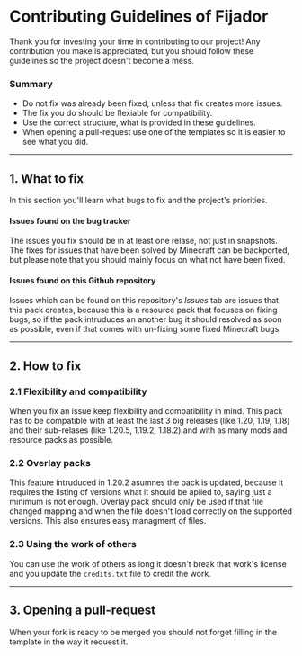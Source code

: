 # Contributing Guidelines of Fijador
Thank you for investing your time in contributing to our project! Any contribution you make is appreciated, but you should follow these guidelines so the project doesn't become a mess.

### Summary
- Do not fix was already been fixed, unless that fix creates more issues.
- The fix you do should be flexiable for compatibility.
- Use the correct structure, what is provided in these guidelines.
- When opening a pull-request use one of the templates so it is easier to see what you did.


---


## 1. What to fix
In this section you'll learn what bugs to fix and the project's priorities.

#### Issues found on the bug tracker
The issues you fix should be in at least one relase, not just in snapshots. The fixes for issues that have been solved by Minecraft can be backported, but please note that you should mainly focus on what not have been fixed.

#### Issues found on this Github repository
Issues which can be found on this repository's *Issues* tab are issues that this pack creates, because this is a resource pack that focuses on fixing bugs, so if the pack intruduces an another bug it should resolved as soon as possible, even if that comes with un-fixing some fixed Minecraft bugs.


---


## 2. How to fix
### 2.1 Flexibility and compatibility
  When you fix an issue keep flexibility and compatibility in mind. This pack has to be compatible with at least the last 3 big releases (like 1.20, 1.19, 1.18) and their sub-relases (like 1.20.5, 1.19.2, 1.18.2) and with as many mods and resource packs as possible.

### 2.2 Overlay packs
  This feature intruduced in 1.20.2 asumnes the pack is updated, because it requires the listing of versions what it should be aplied to, saying just a minimum is not enough. Overlay pack should only be used if that file changed mapping and when the file doesn't load correctly on the supported versions. This also ensures easy managment of files.

### 2.3 Using the work of others
  You can use the work of others as long it doesn't break that work's license and you update the `credits.txt` file to credit the work.



---


## 3. Opening a pull-request
When your fork is ready to be merged you should not forget filling in the template in the way it request it.
